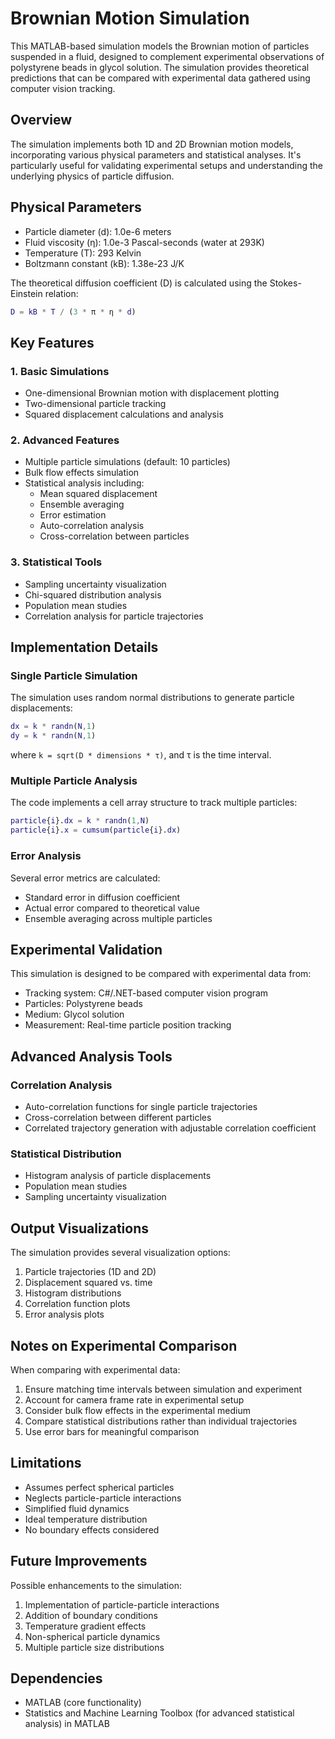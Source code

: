# Brownian Motion Simulation

This MATLAB-based simulation models the Brownian motion of particles suspended in a fluid, designed to complement experimental observations of polystyrene beads in glycol solution. The simulation provides theoretical predictions that can be compared with experimental data gathered using computer vision tracking.

## Overview

The simulation implements both 1D and 2D Brownian motion models, incorporating various physical parameters and statistical analyses. It's particularly useful for validating experimental setups and understanding the underlying physics of particle diffusion.

## Physical Parameters

- Particle diameter (d): 1.0e-6 meters
- Fluid viscosity (η): 1.0e-3 Pascal-seconds (water at 293K)
- Temperature (T): 293 Kelvin
- Boltzmann constant (kB): 1.38e-23 J/K

The theoretical diffusion coefficient (D) is calculated using the Stokes-Einstein relation:
```matlab
D = kB * T / (3 * π * η * d)
```

## Key Features

### 1. Basic Simulations
- One-dimensional Brownian motion with displacement plotting
- Two-dimensional particle tracking
- Squared displacement calculations and analysis

### 2. Advanced Features
- Multiple particle simulations (default: 10 particles)
- Bulk flow effects simulation
- Statistical analysis including:
  - Mean squared displacement
  - Ensemble averaging
  - Error estimation
  - Auto-correlation analysis
  - Cross-correlation between particles

### 3. Statistical Tools
- Sampling uncertainty visualization
- Chi-squared distribution analysis
- Population mean studies
- Correlation analysis for particle trajectories

## Implementation Details

### Single Particle Simulation
The simulation uses random normal distributions to generate particle displacements:
```matlab
dx = k * randn(N,1)
dy = k * randn(N,1)
```
where `k = sqrt(D * dimensions * τ)`, and τ is the time interval.

### Multiple Particle Analysis
The code implements a cell array structure to track multiple particles:
```matlab
particle{i}.dx = k * randn(1,N)
particle{i}.x = cumsum(particle{i}.dx)
```

### Error Analysis
Several error metrics are calculated:
- Standard error in diffusion coefficient
- Actual error compared to theoretical value
- Ensemble averaging across multiple particles

## Experimental Validation

This simulation is designed to be compared with experimental data from:
- Tracking system: C#/.NET-based computer vision program
- Particles: Polystyrene beads
- Medium: Glycol solution
- Measurement: Real-time particle position tracking

## Advanced Analysis Tools

### Correlation Analysis
- Auto-correlation functions for single particle trajectories
- Cross-correlation between different particles
- Correlated trajectory generation with adjustable correlation coefficient

### Statistical Distribution
- Histogram analysis of particle displacements
- Population mean studies
- Sampling uncertainty visualization

## Output Visualizations

The simulation provides several visualization options:
1. Particle trajectories (1D and 2D)
2. Displacement squared vs. time
3. Histogram distributions
4. Correlation function plots
5. Error analysis plots

## Notes on Experimental Comparison

When comparing with experimental data:
1. Ensure matching time intervals between simulation and experiment
2. Account for camera frame rate in experimental setup
3. Consider bulk flow effects in the experimental medium
4. Compare statistical distributions rather than individual trajectories
5. Use error bars for meaningful comparison

## Limitations

- Assumes perfect spherical particles
- Neglects particle-particle interactions
- Simplified fluid dynamics
- Ideal temperature distribution
- No boundary effects considered

## Future Improvements

Possible enhancements to the simulation:
1. Implementation of particle-particle interactions
2. Addition of boundary conditions
3. Temperature gradient effects
4. Non-spherical particle dynamics
5. Multiple particle size distributions

## Dependencies

- MATLAB (core functionality)
- Statistics and Machine Learning Toolbox (for advanced statistical analysis) in MATLAB
